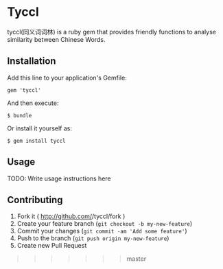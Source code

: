 # Tyccl

tyccl(同义词词林) is a  ruby gem that provides friendly functions to analyse similarity between Chinese Words.

## Installation

Add this line to your application's Gemfile:

    gem 'tyccl'

And then execute:

    $ bundle

Or install it yourself as:

    $ gem install tyccl

## Usage

TODO: Write usage instructions here

## Contributing

1. Fork it ( http://github.com/<my-github-username>/tyccl/fork )
2. Create your feature branch (`git checkout -b my-new-feature`)
3. Commit your changes (`git commit -am 'Add some feature'`)
4. Push to the branch (`git push origin my-new-feature`)
5. Create new Pull Request
>>>>>>> master
